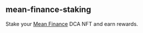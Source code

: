 ## mean-finance-staking

Stake your [Mean Finance](https://mean.finance/create) DCA NFT and earn rewards.
